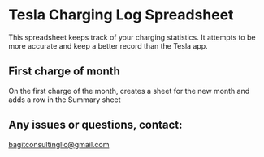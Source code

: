 # Tesla Charging Log Spreadsheet
This spreadsheet keeps track of your charging statistics. 
It attempts to be more accurate and keep a better record than the Tesla app.

## First charge of month
On the first charge of the month, creates a sheet for the new month and adds a 
row in the Summary sheet

## Any issues or questions, contact:
bagitconsultingllc@gmail.com